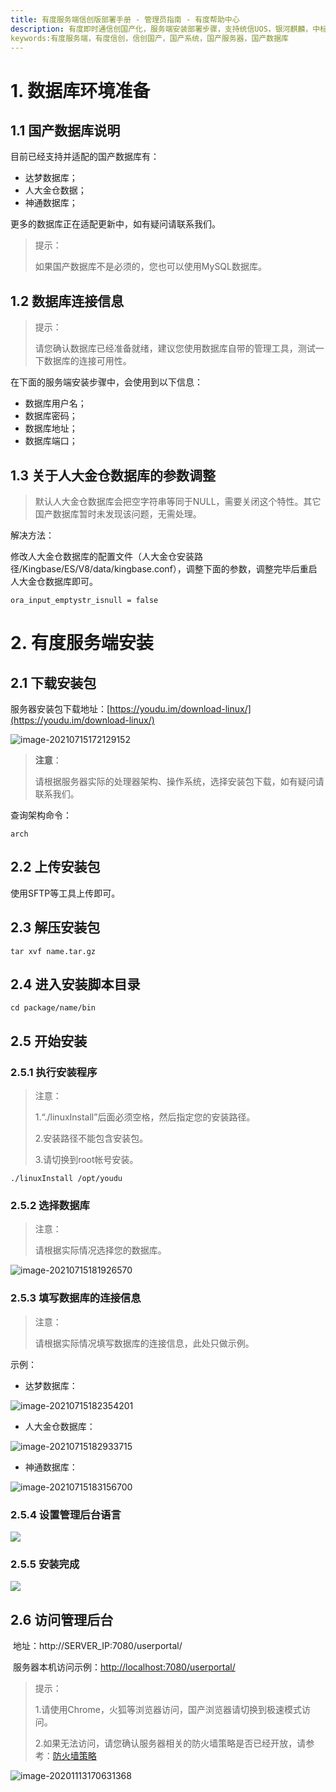 ```yaml
---
title: 有度服务端信创版部署手册 - 管理员指南 - 有度帮助中心
description: 有度即时通信创国产化，服务端安装部署步骤，支持统信UOS，银河麒麟，中标麒麟，中科方德，Deepin深度等国产系统，适用于政府机关，企事业单位等有信创需求，安全自主可控。已支持国内主流的国产数据库，例如达梦数据库，人大金仓数据库，神通数据库等，更多国产系统、国产数据库，仍在持续更新适配中。
keywords:有度服务端，有度信创，信创国产，国产系统，国产服务器，国产数据库 
---
```


# 1. 数据库环境准备

## 1.1 国产数据库说明

目前已经支持并适配的国产数据库有：

- 达梦数据库；
- 人大金仓数据；
- 神通数据库；

更多的数据库正在适配更新中，如有疑问请联系我们。

> 提示：
>
> 如果国产数据库不是必须的，您也可以使用MySQL数据库。

## 1.2 数据库连接信息

> 提示：
>
> 请您确认数据库已经准备就绪，建议您使用数据库自带的管理工具，测试一下数据库的连接可用性。

在下面的服务端安装步骤中，会使用到以下信息：

- 数据库用户名；
- 数据库密码；
- 数据库地址；
- 数据库端口；

## 1.3 关于人大金仓数据库的参数调整

> 默认人大金仓数据库会把空字符串等同于NULL，需要关闭这个特性。其它国产数据库暂时未发现该问题，无需处理。

解决方法：

修改人大金仓数据库的配置文件（人大金仓安装路径/Kingbase/ES/V8/data/kingbase.conf），调整下面的参数，调整完毕后重启人大金仓数据库即可。

```
ora_input_emptystr_isnull = false
```

# 2. 有度服务端安装

## 2.1 下载安装包

服务器安装包下载地址：[https://youdu.im/download-linux/](https://youdu.im/download-linux/)

![image-20210715172129152](res/a01_00028/image-20210715172129152.png)

> **注意**：
>
> 请根据服务器实际的处理器架构、操作系统，选择安装包下载，如有疑问请联系我们。

查询架构命令：

```
arch
```

## 2.2 上传安装包

使用SFTP等工具上传即可。

## 2.3 解压安装包

```
tar xvf name.tar.gz
```

## 2.4 进入安装脚本目录

```
cd package/name/bin
```

## 2.5 开始安装

### 2.5.1 执行安装程序

> 注意：
>
> 1.“./linuxInstall”后面必须空格，然后指定您的安装路径。
>
> 2.安装路径不能包含安装包。
>
> 3.请切换到root帐号安装。

```
./linuxInstall /opt/youdu
```

### 2.5.2 选择数据库

> 注意：
>
> 请根据实际情况选择您的数据库。

![image-20210715181926570](res/a01_00028/image-20210715181926570.png)

### 2.5.3 填写数据库的连接信息

> 注意：
>
> 请根据实际情况填写数据库的连接信息，此处只做示例。

示例：

- 达梦数据库：

![image-20210715182354201](res/a01_00028/image-20210715182354201.png)

- 人大金仓数据库：

![image-20210715182933715](res/a01_00028/image-20210715182933715.png)

- 神通数据库：

![image-20210715183156700](res/a01_00028/image-20210715183156700.png)

### 2.5.4 设置管理后台语言

![](res/a01_00028/image-20200822180207119.png)

### 2.5.5 安装完成

![](res/a01_00028/wps4-1605257958539.jpg)

## 2.6 访问管理后台

​	地址：http://SERVER_IP:7080/userportal/

​	服务器本机访问示例：[http://localhost:7080/userportal/](http://localhost:7080/userportal/)

> 提示：
>
> 1.请使用Chrome，火狐等浏览器访问，国产浏览器请切换到极速模式访问。
>
> 2.如果无法访问，请您确认服务器相关的防火墙策略是否已经开放，请参考：[防火墙策略](a01_00004.md)

![image-20201113170631368](res/a01_00028/image-20201113170631368.png)

